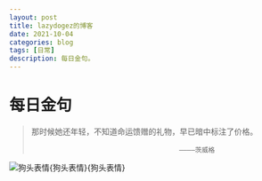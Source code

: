 ```yaml
---
layout: post
title: lazydogez的博客
date: 2021-10-04
categories: blog
tags: [日常]
description: 每日金句。
---
```


# 每日金句
> 那时候她还年轻，不知道命运馈赠的礼物，早已暗中标注了价格。
> 
>                                          ————茨威格

![狗头表情](http://dogez.fun/doge_emo.JPG){狗头表情}{狗头表情}










